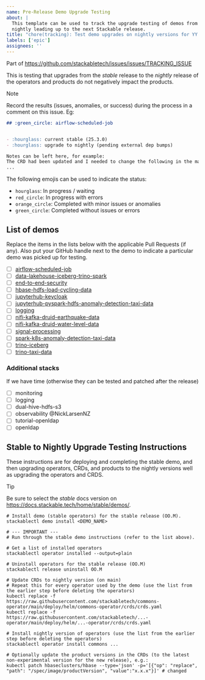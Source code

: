 ```yaml
---
name: Pre-Release Demo Upgrade Testing
about: |
  This template can be used to track the upgrade testing of demos from stable to
  nightly leading up to the next Stackable release.
title: "chore(tracking): Test demo upgrades on nightly versions for YY.M.X"
labels: ['epic']
assignees: ''
---
```


<!--
    Make sure to update the link in 'stackabletech/issues/.github/ISSUE_TEMPLATE/release.md' when
    you change the filename.
-->

Part of <https://github.com/stackabletech/issues/issues/TRACKING_ISSUE>

This is testing that upgrades from the _stable_ release to the _nightly_ release of the operators
and products do not negatively impact the products.

> [!NOTE]
> Record the results (issues, anomalies, or success) during the process in a comment on this issue.
> Eg:
>
> ```md
> ## :green_circle: airflow-scheduled-job
>
>
> - :hourglass: current stable (25.3.0)
> - :hourglass: upgrade to nightly (pending external dep bumps)
>
> Notes can be left here, for example:
> The CRD had been updated and I needed to change the following in the manifest:
> ...
> ```
>
> The following emojis can be used to indicate the status:
>
> - `hourglass`: In progress / waiting
> - `red_circle`: In progress with errors
> - `orange_circle`: Completed with minor issues or anomalies
> - `green_circle`: Completed without issues or errors

## List of demos

Replace the items in the lists below with the applicable Pull Requests (if any). Also put your
GitHub handle next to the demo to indicate a particular demo was picked up for testing.

<!--
    The following list was generated by:

    # go to the demos repository, then run:
    yq '.demos | keys' demos/demos-v2.yaml \
    | sed -e 's/- //g' \
    | sort \
    | xargs -I {} echo "- [ ] [{}](https://docs.stackable.tech/home/stable/demos/{})"
-->

- [ ] [airflow-scheduled-job](https://docs.stackable.tech/home/stable/demos/airflow-scheduled-job)
- [ ] [data-lakehouse-iceberg-trino-spark](https://docs.stackable.tech/home/stable/demos/data-lakehouse-iceberg-trino-spark)
- [ ] [end-to-end-security](https://docs.stackable.tech/home/stable/demos/end-to-end-security)
- [ ] [hbase-hdfs-load-cycling-data](https://docs.stackable.tech/home/stable/demos/hbase-hdfs-load-cycling-data)
- [ ] [jupyterhub-keycloak](https://docs.stackable.tech/home/stable/demos/jupyterhub-keycloak)
- [ ] [jupyterhub-pyspark-hdfs-anomaly-detection-taxi-data](https://docs.stackable.tech/home/stable/demos/jupyterhub-pyspark-hdfs-anomaly-detection-taxi-data)
- [ ] [logging](https://docs.stackable.tech/home/stable/demos/logging)
- [ ] [nifi-kafka-druid-earthquake-data](https://docs.stackable.tech/home/stable/demos/nifi-kafka-druid-earthquake-data)
- [ ] [nifi-kafka-druid-water-level-data](https://docs.stackable.tech/home/stable/demos/nifi-kafka-druid-water-level-data)
- [ ] [signal-processing](https://docs.stackable.tech/home/stable/demos/signal-processing)
- [ ] [spark-k8s-anomaly-detection-taxi-data](https://docs.stackable.tech/home/stable/demos/spark-k8s-anomaly-detection-taxi-data)
- [ ] [trino-iceberg](https://docs.stackable.tech/home/stable/demos/trino-iceberg)
- [ ] [trino-taxi-data](https://docs.stackable.tech/home/stable/demos/trino-taxi-data)

### Additional stacks

If we have time (otherwise they can be tested and patched after the release)

- [ ] monitoring
- [ ] logging
- [ ] dual-hive-hdfs-s3
- [ ] observability @NickLarsenNZ
- [ ] tutorial-openldap
- [ ] openldap

## Stable to Nightly Upgrade Testing Instructions

These instructions are for deploying and completing the stable demo, and then
upgrading operators, CRDs, and products to the nightly versions well as upgrading
the operators and CRDS.

<!--
    Make sure to update the version mentioned below when creating the issue.
-->

> [!TIP]
> Be sure to select the _stable_ docs version on <https://docs.stackable.tech/home/stable/demos/>.

```shell
# Install demo (stable operators) for the stable release (OO.M).
stackablectl demo install <DEMO_NAME>

# --- IMPORTANT ---
# Run through the stable demo instructions (refer to the list above).

# Get a list of installed operators
stackablectl operator installed --output=plain

# Uninstall operators for the stable release (OO.M)
stackablectl release uninstall OO.M

# Update CRDs to nightly version (on main)
# Repeat this for every operator used by the demo (use the list from the earlier step before deleting the operators)
kubectl replace -f https://raw.githubusercontent.com/stackabletech/commons-operator/main/deploy/helm/commons-operator/crds/crds.yaml
kubectl replace -f https://raw.githubusercontent.com/stackabletech/...-operator/main/deploy/helm/...-operator/crds/crds.yaml

# Install nightly version of operators (use the list from the earlier step before deleting the operators)
stackablectl operator install commons ...

# Optionally update the product versions in the CRDs (to the latest non-experimental version for the new release), e.g.:
kubectl patch hbaseclusters/hbase --type='json' -p='[{"op": "replace", "path": "/spec/image/productVersion", "value":"x.x.x"}]' # changed
```
